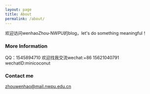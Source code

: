 ```yaml
---
layout: page
title: About
permalink: /about/
---
```


欢迎访问wenhaoZhou-NWPU的blog，let's do something meaningful！

### More Information

QQ：1545894710 欢迎找我交流wechat:+86 15621040791 wechatID:minicoconut

### Contact me

[zhouwenhao@mail.nwpu.edu.cn](mailto:email@mail.nwpu.edu.cn)
